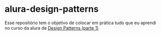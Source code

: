 # alura-design-patterns

Esse repositório tem o objetivo de colocar em prática tudo que eu aprendi no curso da alura de [Design Patterns (parte 1)](https://www.alura.com.br/curso-online-introducao-design-patterns-java)
